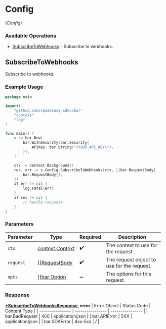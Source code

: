 # Config
(*Config*)

### Available Operations

* [SubscribeToWebhooks](#subscribetowebhooks) - Subscribe to webhooks.

## SubscribeToWebhooks

Subscribe to webhooks.

### Example Usage

```go
package main

import(
	"github.com/speakeasy-sdks/bar"
	"context"
	"log"
)

func main() {
    s := bar.New(
        bar.WithSecurity(bar.Security{
            APIKey: bar.String("<YOUR_API_KEY>"),
        }),
    )

    ctx := context.Background()
    res, err := s.Config.SubscribeToWebhooks(ctx, []bar.RequestBody{
        bar.RequestBody{},
    })
    if err != nil {
        log.Fatal(err)
    }
    if res != nil {
        // handle response
    }
}
```

### Parameters

| Parameter                                             | Type                                                  | Required                                              | Description                                           |
| ----------------------------------------------------- | ----------------------------------------------------- | ----------------------------------------------------- | ----------------------------------------------------- |
| `ctx`                                                 | [context.Context](https://pkg.go.dev/context#Context) | :heavy_check_mark:                                    | The context to use for the request.                   |
| `request`                                             | [[]RequestBody](../../.md)                            | :heavy_check_mark:                                    | The request object to use for the request.            |
| `opts`                                                | [][bar.Option](../../option.md)                       | :heavy_minus_sign:                                    | The options for this request.                         |


### Response

**[*SubscribeToWebhooksResponse](../../subscribetowebhooksresponse.md), error**
| Error Object     | Status Code      | Content Type     |
| ---------------- | ---------------- | ---------------- |
| bar.BadRequest   | 400              | application/json |
| bar.APIError     | 5XX              | application/json |
| bar.SDKError     | 4xx-5xx          | */*              |
